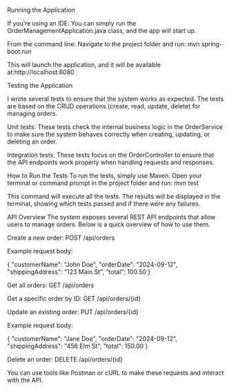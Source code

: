 Running the Application

If you’re using an IDE: You can simply run the OrderManagementApplication.java class, and the app will start up.

From the command line: Navigate to the project folder and run: mvn spring-boot:run

This will launch the application, and it will be available at:http://localhost:8080

Testing the Application

I wrote several tests to ensure that the system works as expected. The tests are based on the CRUD operations (create, read, update, delete) for managing orders.

Unit tests: These tests check the internal business logic in the OrderService to make sure the system behaves correctly when creating, updating, or deleting an order.

Integration tests: These tests focus on the OrderController to ensure that the API endpoints work properly when handling requests and responses.

How to Run the Tests
To run the tests, simply use Maven. Open your terminal or command prompt in the project folder and run:
mvn test

This command will execute all the tests. The results will be displayed in the terminal, showing which tests passed and if there were any failures.

API Overview
The system exposes several REST API endpoints that allow users to manage orders. Below is a quick overview of how to use them.

Create a new order:
POST /api/orders

Example request body:


{
"customerName": "John Doe",
"orderDate": "2024-09-12",
"shippingAddress": "123 Main St",
"total": 100.50
}

Get all orders:
GET /api/orders

Get a specific order by ID:
GET /api/orders/{id}

Update an existing order:
PUT /api/orders/{id}

Example request body:

{
"customerName": "Jane Doe",
"orderDate": "2024-09-12",
"shippingAddress": "456 Elm St",
"total": 150.00
}

Delete an order:
DELETE /api/orders/{id}

You can use tools like Postman or cURL to make these requests and interact with the API.